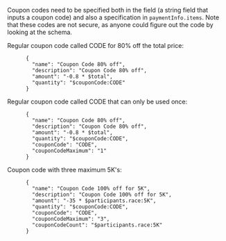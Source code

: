Coupon codes need to be specified both in the field (a string field that inputs a coupon code) and also a specification in `paymentInfo.items`. Note that these codes are not secure, as anyone could figure out the code by looking at the schema.

Regular coupon code called CODE for 80% off the total price:
```
      {
        "name": "Coupon Code 80% off",
        "description": "Coupon Code 80% off",
        "amount": "-0.8 * $total",
        "quantity": "$couponCode:CODE"
      }
```

Regular coupon code called CODE that can only be used once:
```
      {
        "name": "Coupon Code 80% off",
        "description": "Coupon Code 80% off",
        "amount": "-0.8 * $total",
        "quantity": "$couponCode:CODE",
        "couponCode": "CODE",
        "couponCodeMaximum": "1"
      }
```

Coupon code with three maximum 5K's:
```
      {
        "name": "Coupon Code 100% off for 5K",
        "description": "Coupon Code 100% off for 5K",
        "amount": "-35 * $participants.race:5K",
        "quantity": "$couponCode:CODE",
        "couponCode": "CODE",
        "couponCodeMaximum": "3",
        "couponCodeCount": "$participants.race:5K"
      }
```